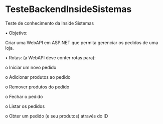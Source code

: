 # TesteBackendInsideSistemas
Teste de conhecimento da Inside Sistemas

• Objetivo:

Criar uma WebAPI em ASP.NET que permita gerenciar os pedidos de uma loja.

• Rotas: (a WebAPI deve conter rotas para):

o Iniciar um novo pedido

o Adicionar produtos ao pedido

o Remover produtos do pedido

o Fechar o pedido

o Listar os pedidos

o Obter um pedido (e seu produtos) através do ID

